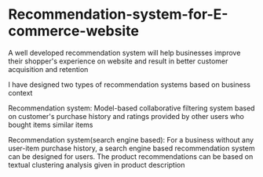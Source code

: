 # Recommendation-system-for-E-commerce-website
A well developed recommendation system will help businesses improve their shopper's experience on website and result in better customer acquisition and retention

I have designed two types of recommendation systems based on business context

Recommendation system: Model-based collaborative filtering system based on customer's purchase history and ratings provided by other users who bought items similar items

Recommendation system(search engine based): For a business without any user-item purchase history, a search engine based recommendation system can be designed for users. The product recommendations can be based on textual clustering analysis given in product description
